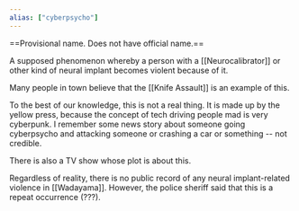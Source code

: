 ```yaml
---
alias: ["cyberpsycho"]
---
```



==Provisional name. Does not have official name.==


A supposed phenomenon whereby a person with a [[Neurocalibrator]] or other kind of neural implant becomes violent because of it.

Many people in town believe that the [[Knife Assault]] is an example of this.

To the best of our knowledge, this is not a real thing.
It is made up by the yellow press, because the concept of tech driving people mad is very cyberpunk.
I remember some news story about someone going cyberpsycho and attacking someone or crashing a car or something -- not credible.

There is also a TV show whose plot is about this.

Regardless of reality, there is no public record of any neural implant-related violence in [[Wadayama]]. However, the police sheriff said that this is a repeat occurrence (???).